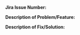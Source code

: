<!--
  Please fill out all sections below.
  Lines starting with <!-- are comments and will not be visible in the final PR.
-->

<!--
  Jira Issue Number: Reference the Jira ticket this PR addresses (e.g., MATTER-123, NOJIRA).
  Add the JIRA Issue at the beginning of the title of the PR.
-->
**Jira Issue Number:** 

<!--
  Briefly describe the problem or feature addressed by this PR.
-->
**Description of Problem/Feature:**

<!--
  Clearly explain the solution or fix implemented in this PR.
-->
**Description of Fix/Solution:**
